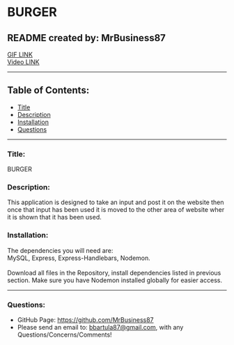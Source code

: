 # BURGER

## README created by: MrBusiness87

[GIF LINK](https://drive.google.com/file/d/1_lkyYgq4aS0T46AKN-JDliJpQM-noN6F/view?usp=sharing)<br>
[Video LINK](https://drive.google.com/file/d/1VOBV6QY-TrJbd4AamQFTT2uQHW5XSKgx/view)

---

## Table of Contents:

- [Title](#Title)
- [Description](#Description)
- [Installation](#Installation)
- [Questions](#Questions)

---

### Title:

BURGER

### Description:

This application is designed to take an input and post it on the website then once that input has been used it is moved to the other area of website wher it is shown that it has been used.

### Installation:

The dependencies you will need are: <br>MySQL, Express, Express-Handlebars, Nodemon. <br><br>
Download all files in the Repository, install dependencies listed in previous section. Make sure you have Nodemon installed globally for easier access.

---

### Questions:

- GitHub Page: https://github.com/MrBusiness87
- Please send an email to: bbartula87@gmail.com, with any Questions/Concerns/Comments!
